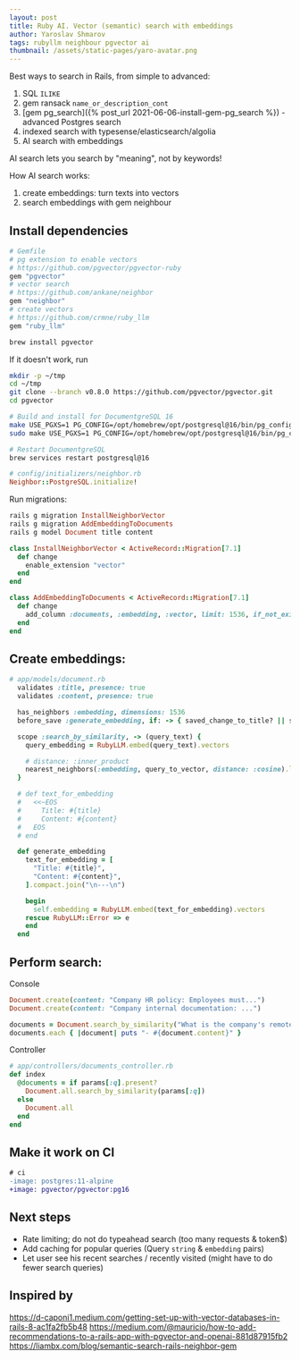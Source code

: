 ```yaml
---
layout: post
title: Ruby AI. Vector (semantic) search with embeddings
author: Yaroslav Shmarov
tags: rubyllm neighbour pgvector ai
thumbnail: /assets/static-pages/yaro-avatar.png
---
```


Best ways to search in Rails, from simple to advanced:

1. SQL `ILIKE`
2. gem ransack `name_or_description_cont`
3. [gem pg_search]({% post_url 2021-06-06-install-gem-pg_search %}) - advanced Postgres search
4. indexed search with typesense/elasticsearch/algolia
5. AI search with embeddings

AI search lets you search by "meaning", not by keywords!

How AI search works:

1. create embeddings: turn texts into vectors
2. search embeddings with gem neighbour

## Install dependencies

```ruby
# Gemfile
# pg extension to enable vectors
# https://github.com/pgvector/pgvector-ruby
gem "pgvector"
# vector search
# https://github.com/ankane/neighbor
gem "neighbor"
# create vectors
# https://github.com/crmne/ruby_llm
gem "ruby_llm"
```

```sh
brew install pgvector
```

If it doesn't work, run

```sh
mkdir -p ~/tmp
cd ~/tmp
git clone --branch v0.8.0 https://github.com/pgvector/pgvector.git
cd pgvector

# Build and install for DocumentgreSQL 16
make USE_PGXS=1 PG_CONFIG=/opt/homebrew/opt/postgresql@16/bin/pg_config
sudo make USE_PGXS=1 PG_CONFIG=/opt/homebrew/opt/postgresql@16/bin/pg_config install

# Restart DocumentgreSQL
brew services restart postgresql@16
```

```ruby
# config/initializers/neighbor.rb
Neighbor::PostgreSQL.initialize!
```

Run migrations:

```ruby
rails g migration InstallNeighborVector
rails g migration AddEmbeddingToDocuments
rails g model Document title content
```

```ruby
class InstallNeighborVector < ActiveRecord::Migration[7.1]
  def change
    enable_extension "vector"
  end
end
```

```ruby
class AddEmbeddingToDocuments < ActiveRecord::Migration[7.1]
  def change
    add_column :documents, :embedding, :vector, limit: 1536, if_not_exists: true
  end
end
```

## Create embeddings:

```ruby
# app/models/document.rb
  validates :title, presence: true
  validates :content, presence: true

  has_neighbors :embedding, dimensions: 1536
  before_save :generate_embedding, if: -> { saved_change_to_title? || saved_change_to_content? }

  scope :search_by_similarity, -> (query_text) {
    query_embedding = RubyLLM.embed(query_text).vectors

    # distance: :inner_product
    nearest_neighbors(:embedding, query_to_vector, distance: :cosine).limit(5)
  }

  # def text_for_embedding
  #   <<~EOS
  #     Title: #{title}
  #     Content: #{content}
  #   EOS
  # end

  def generate_embedding
    text_for_embedding = [
      "Title: #{title}",
      "Content: #{content}",
    ].compact.join("\n---\n")

    begin
      self.embedding = RubyLLM.embed(text_for_embedding).vectors
    rescue RubyLLM::Error => e
    end
  end
```

## Perform search:

Console

```ruby
Document.create(content: "Company HR policy: Employees must...")
Document.create(content: "Company internal documentation: ...")

documents = Document.search_by_similarity("What is the company's remote work policy?")
documents.each { |document| puts "- #{document.content}" }
```

Controller

```ruby
# app/controllers/documents_controller.rb
def index
  @documents = if params[:q].present?
    Document.all.search_by_similarity(params[:q])
  else
    Document.all
  end
end
```

## Make it work on CI

```diff
# ci
-image: postgres:11-alpine
+image: pgvector/pgvector:pg16
```

## Next steps

- Rate limiting; do not do typeahead search (too many requests & token$)
- Add caching for popular queries (Query `string` & `embedding` pairs)
- Let user see his recent searches / recently visited (might have to do fewer search queries)

## Inspired by

https://d-caponi1.medium.com/getting-set-up-with-vector-databases-in-rails-8-ac1fa2fb5b48
https://medium.com/@mauricio/how-to-add-recommendations-to-a-rails-app-with-pgvector-and-openai-881d87915fb2
https://liambx.com/blog/semantic-search-rails-neighbor-gem
